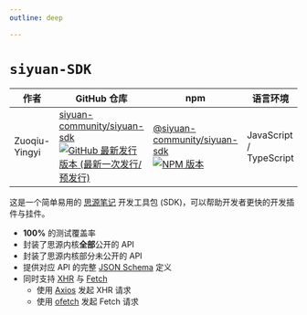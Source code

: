 ```yaml
---
outline: deep

---
```


# `siyuan-SDK`

| 作者          | GitHub 仓库                                                                                                                                                                                                                                                                                                              | npm                                                                                                                                                                                                                                                                        | 语言环境                |
| ------------- | ------------------------------------------------------------------------------------------------------------------------------------------------------------------------------------------------------------------------------------------------------------------------------------------------------------------------ | -------------------------------------------------------------------------------------------------------------------------------------------------------------------------------------------------------------------------------------------------------------------------- | ----------------------- |
| Zuoqiu-Yingyi | [siyuan-community/siyuan-sdk](https://github.com/siyuan-community/siyuan-sdk)<br/>[![GitHub 最新发行版本 (最新一次发行/预发行)](https://img.shields.io/github/v/release/siyuan-community/siyuan-sdk?include_prereleases&style=flat-square)](https://github.com/Zuoqiu-Yingyi/siyuan-plugin-custom-fonts/releases/latest) | [@siyuan-community/siyuan-sdk](https://www.npmjs.com/package/@siyuan-community/siyuan-sdk)<br/>[![NPM 版本](https://img.shields.io/npm/v/%40siyuan-community/siyuan-sdk?style=flat-square)](https://www.npmjs.com/package/@siyuan-community/siyuan-sdk?activeTab=versions) | JavaScript / TypeScript |

这是一个简单易用的 [思源笔记](https://github.com/siyuan-note/siyuan) 开发工具包 (SDK)，可以帮助开发者更快的开发插件与挂件。

- **100%** 的测试覆盖率
- 封装了思源内核**全部**公开的 API
- 封装了思源内核部分未公开的 API
- 提供对应 API 的完整 [JSON Schema](https://json-schema.org/) 定义
- 同时支持 [XHR](https://developer.mozilla.org/zh-CN/docs/Glossary/XMLHttpRequest) 与 [Fetch](https://developer.mozilla.org/zh-CN/docs/Web/API/Fetch_API)
  - 使用 [Axios](https://github.com/axios/axios) 发起 XHR 请求
  - 使用 [ofetch](https://github.com/unjs/ofetch) 发起 Fetch 请求
